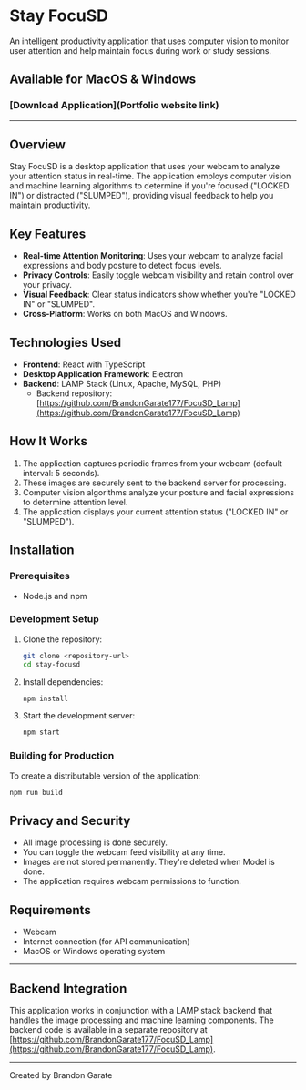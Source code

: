 # Stay FocuSD

An intelligent productivity application that uses computer vision to monitor user attention and help maintain focus during work or study sessions.

## Available for MacOS & Windows

### [Download Application](Portfolio website link)

---

## Overview

Stay FocuSD is a desktop application that uses your webcam to analyze your attention status in real-time. The application employs computer vision and machine learning algorithms to determine if you're focused ("LOCKED IN") or distracted ("SLUMPED"), providing visual feedback to help you maintain productivity.

## Key Features

- **Real-time Attention Monitoring**: Uses your webcam to analyze facial expressions and body posture to detect focus levels.
- **Privacy Controls**: Easily toggle webcam visibility and retain control over your privacy.
- **Visual Feedback**: Clear status indicators show whether you're "LOCKED IN" or "SLUMPED".
- **Cross-Platform**: Works on both MacOS and Windows.

## Technologies Used

- **Frontend**: React with TypeScript
- **Desktop Application Framework**: Electron
- **Backend**: LAMP Stack (Linux, Apache, MySQL, PHP)
  - Backend repository: [https://github.com/BrandonGarate177/FocuSD_Lamp](https://github.com/BrandonGarate177/FocuSD_Lamp)

## How It Works

1. The application captures periodic frames from your webcam (default interval: 5 seconds).
2. These images are securely sent to the backend server for processing.
3. Computer vision algorithms analyze your posture and facial expressions to determine attention level.
4. The application displays your current attention status ("LOCKED IN" or "SLUMPED").

## Installation

### Prerequisites
- Node.js and npm

### Development Setup
1. Clone the repository:
   ```bash
   git clone <repository-url>
   cd stay-focusd
   ```

2. Install dependencies:
   ```bash
   npm install
   ```

3. Start the development server:
   ```bash
   npm start
   ```

### Building for Production
To create a distributable version of the application:
```bash
npm run build
```

## Privacy and Security

- All image processing is done securely.
- You can toggle the webcam feed visibility at any time.
- Images are not stored permanently. They're deleted when Model is done.
- The application requires webcam permissions to function.

## Requirements

- Webcam
- Internet connection (for API communication)
- MacOS or Windows operating system

---

## Backend Integration

This application works in conjunction with a LAMP stack backend that handles the image processing and machine learning components. The backend code is available in a separate repository at [https://github.com/BrandonGarate177/FocuSD_Lamp](https://github.com/BrandonGarate177/FocuSD_Lamp).

---

Created by Brandon Garate
